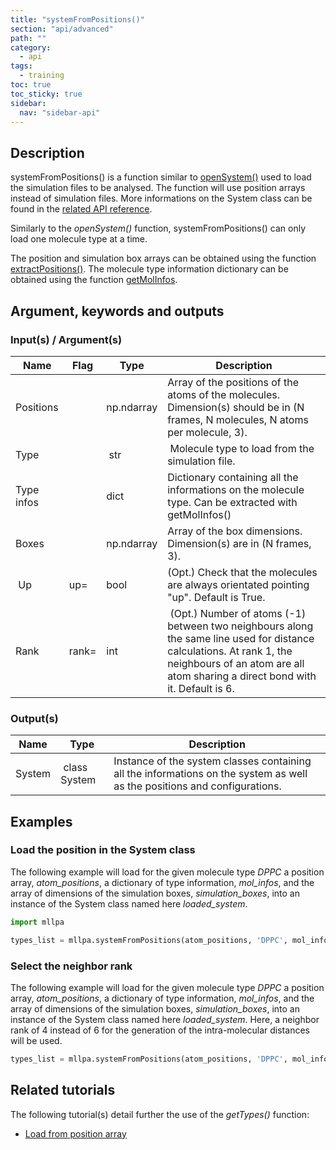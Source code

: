 ```yaml
---
title: "systemFromPositions()"
section: "api/advanced"
path: ""
category:
  - api
tags:
  - training
toc: true
toc_sticky: true
sidebar:
  nav: "sidebar-api"
---
```


## Description

systemFromPositions() is a function similar to [openSystem()](/mllpa/documentation/api/common/opensystem/) used to load the simulation
files to be analysed. The function will use position arrays instead of simulation files.
More informations on the System class can be found in the [related API reference]().

Similarly to the *openSystem()* function, systemFromPositions() can only load one molecule type at a time.

The position and simulation box arrays can be obtained using the function [extractPositions()](/mllpa/documentation/api/advanced/extractpositions/).
The molecule type information dictionary can be obtained using the function [getMolInfos](/mllpa/documentation/api/advanced/getmolinfos/).

## Argument, keywords and outputs

### Input(s) / Argument(s)

| Name | Flag | Type | Description|
|---|---|---|---|
| Positions | |np.ndarray | Array of the positions of the atoms of the molecules. Dimension(s) should be in (N frames, N molecules,  N atoms per molecule, 3). |
| Type | | str | Molecule type to load from the simulation file. |
| Type infos |  | dict | Dictionary containing all the informations on the molecule type. Can be extracted with getMolInfos() |
| Boxes | | np.ndarray | Array of the box dimensions. Dimension(s) are in (N frames, 3). |
| Up | up= | bool | (Opt.) Check that the molecules are always orientated pointing "up". Default is True. |
| Rank | rank= | int | (Opt.) Number of atoms (-1) between two neighbours along the same line used for distance calculations. At rank 1, the neighbours of an atom are all atom sharing a direct bond with it. Default is 6. |

### Output(s)

| Name | Type | Description|
|---|---|---|
| System | class System | Instance of the system classes containing all the informations on the system as well as the positions and configurations. |

## Examples

### Load the position in the System class

The following example will load for the given molecule type *DPPC* a position array,
*atom_positions*, a dictionary of type information, *mol_infos*, and the array of dimensions
of the simulation boxes, *simulation_boxes*, into an instance of the System class named here *loaded_system*.

```python
import mllpa

types_list = mllpa.systemFromPositions(atom_positions, 'DPPC', mol_infos, simulation_boxes)
```

### Select the neighbor rank

The following example will load for the given molecule type *DPPC* a position array,
*atom_positions*, a dictionary of type information, *mol_infos*, and the array of dimensions
of the simulation boxes, *simulation_boxes*, into an instance of the System class named here *loaded_system*.
Here, a neighbor rank of 4 instead of 6 for the generation of the intra-molecular distances will be used.

```python
types_list = mllpa.systemFromPositions(atom_positions, 'DPPC', mol_infos, simulation_boxes, rank=4)
```

## Related tutorials

The following tutorial(s) detail further the use of the *getTypes()* function:

* [Load from position array](/mllpa/documentation/tutorials/loading-files/2-positions/)
